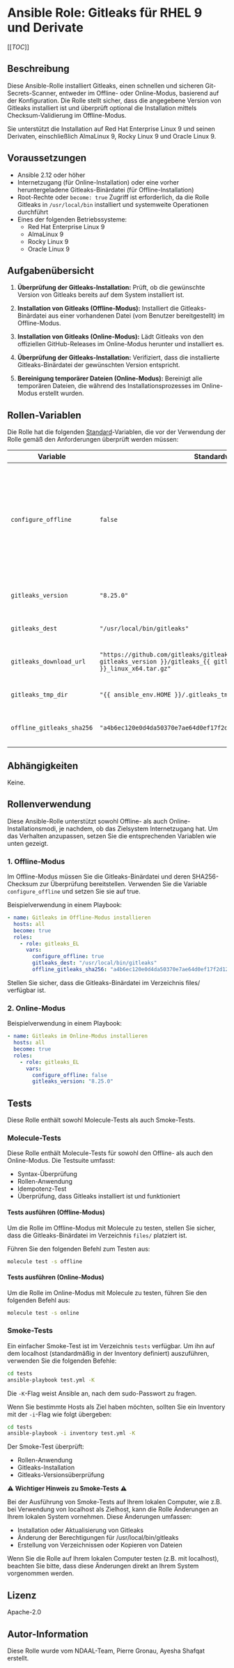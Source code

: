 # Ansible Role: Gitleaks für RHEL 9 und Derivate

[[_TOC_]]

## Beschreibung

Diese Ansible-Rolle installiert Gitleaks, einen schnellen und sicheren Git-Secrets-Scanner, entweder im Offline- oder Online-Modus, basierend auf der Konfiguration. Die Rolle stellt sicher, dass die angegebene Version von Gitleaks installiert ist und überprüft optional die Installation mittels Checksum-Validierung im Offline-Modus.

Sie unterstützt die Installation auf Red Hat Enterprise Linux 9 und seinen Derivaten, einschließlich AlmaLinux 9, Rocky Linux 9 und Oracle Linux 9.

## Voraussetzungen

- Ansible 2.12 oder höher
- Internetzugang (für Online-Installation) oder eine vorher heruntergeladene Gitleaks-Binärdatei (für Offline-Installation)
- Root-Rechte oder `become: true` Zugriff ist erforderlich, da die Rolle Gitleaks in `/usr/local/bin` installiert und systemweite Operationen durchführt
- Eines der folgenden Betriebssysteme:
  - Red Hat Enterprise Linux 9
  - AlmaLinux 9
  - Rocky Linux 9
  - Oracle Linux 9

## Aufgabenübersicht

1. **Überprüfung der Gitleaks-Installation:** Prüft, ob die gewünschte Version von Gitleaks bereits auf dem System installiert ist.

2. **Installation von Gitleaks (Offline-Modus):** Installiert die Gitleaks-Binärdatei aus einer vorhandenen Datei (vom Benutzer bereitgestellt) im Offline-Modus.

3. **Installation von Gitleaks (Online-Modus):** Lädt Gitleaks von den offiziellen GitHub-Releases im Online-Modus herunter und installiert es.

4. **Überprüfung der Gitleaks-Installation:** Verifiziert, dass die installierte Gitleaks-Binärdatei der gewünschten Version entspricht.

5. **Bereinigung temporärer Dateien (Online-Modus):** Bereinigt alle temporären Dateien, die während des Installationsprozesses im Online-Modus erstellt wurden.

## Rollen-Variablen

Die Rolle hat die folgenden [Standard](./defaults/main.yml)-Variablen, die vor der Verwendung der Rolle gemäß den Anforderungen überprüft werden müssen:

Variable                  | Standardwert | Beschreibung
------------------------- | ------------ | ------------------------------------------------------------------------------------------------------------------
`configure_offline`       | `false`      | Wenn `true`, wird eine vorgefertigte Gitleaks-Binärdatei [gitleaks](./files/gitleaks) für Version 8.25.0 verwendet. Sie können auch Ihre eigene Binärdatei bereitstellen und den erwarteten Checksum mit `offline_gitleaks_sha256` festlegen. Wenn `false`, wird Gitleaks von GitHub heruntergeladen.
`gitleaks_version`        | `"8.25.0"`  | Zu installierende Gitleaks-Version, wenn `configure_offline` auf `false` gesetzt ist.
`gitleaks_dest`           | `"/usr/local/bin/gitleaks"` | Endgültiger Installationspfad für die Gitleaks-Binärdatei.
`gitleaks_download_url`   | `"https://github.com/gitleaks/gitleaks/releases/download/v{{ gitleaks_version }}/gitleaks_{{ gitleaks_version }}_linux_x64.tar.gz"` | URL zum Herunterladen von Gitleaks von GitHub (im Online-Modus verwendet).
`gitleaks_tmp_dir`        | `"{{ ansible_env.HOME }}/.gitleaks_tmp_install"` | Temporäres Verzeichnis für die Online-Installation.
`offline_gitleaks_sha256` | `"a4b6ec120e0d4da50370e7ae64d0ef17f2d120d0f6143931a3061e3992f00565"` | SHA256-Checksum zur Überprüfung der Gitleaks-Binärdatei bei der Offline-Installation.

## Abhängigkeiten

Keine.

## Rollenverwendung

Diese Ansible-Rolle unterstützt sowohl Offline- als auch Online-Installationsmodi, je nachdem, ob das Zielsystem Internetzugang hat. Um das Verhalten anzupassen, setzen Sie die entsprechenden Variablen wie unten gezeigt.

### 1. Offline-Modus

Im Offline-Modus müssen Sie die Gitleaks-Binärdatei und deren SHA256-Checksum zur Überprüfung bereitstellen. Verwenden Sie die Variable `configure_offline` und setzen Sie sie auf true.

Beispielverwendung in einem Playbook:

```yaml
- name: Gitleaks im Offline-Modus installieren
  hosts: all
  become: true
  roles:
    - role: gitleaks_EL
      vars:
        configure_offline: true
        gitleaks_dest: "/usr/local/bin/gitleaks"
        offline_gitleaks_sha256: "a4b6ec120e0d4da50370e7ae64d0ef17f2d120d0f6143931a3061e3992f00565" # Checksum ändert sich, wenn Sie die Binärdatei im files-Verzeichnis ändern
```
Stellen Sie sicher, dass die Gitleaks-Binärdatei im Verzeichnis files/ verfügbar ist.

### 2. Online-Modus

Beispielverwendung in einem Playbook:

```yaml
- name: Gitleaks im Online-Modus installieren
  hosts: all
  become: true
  roles:
    - role: gitleaks_EL
      vars:
        configure_offline: false
        gitleaks_version: "8.25.0"
```

## Tests

Diese Rolle enthält sowohl Molecule-Tests als auch Smoke-Tests.

### Molecule-Tests

Diese Rolle enthält Molecule-Tests für sowohl den Offline- als auch den Online-Modus. Die Testsuite umfasst:
- Syntax-Überprüfung
- Rollen-Anwendung
- Idempotenz-Test
- Überprüfung, dass Gitleaks installiert ist und funktioniert

#### Tests ausführen (Offline-Modus)

Um die Rolle im Offline-Modus mit Molecule zu testen, stellen Sie sicher, dass die Gitleaks-Binärdatei im Verzeichnis `files/` platziert ist.

Führen Sie den folgenden Befehl zum Testen aus:

```bash
molecule test -s offline
```

#### Tests ausführen (Online-Modus)

Um die Rolle im Online-Modus mit Molecule zu testen, führen Sie den folgenden Befehl aus:

```bash
molecule test -s online
```

### Smoke-Tests

Ein einfacher Smoke-Test ist im Verzeichnis `tests` verfügbar. Um ihn auf dem localhost (standardmäßig in der Inventory definiert) auszuführen, verwenden Sie die folgenden Befehle:

```bash
cd tests
ansible-playbook test.yml -K
```
Die `-K`-Flag weist Ansible an, nach dem sudo-Passwort zu fragen.

Wenn Sie bestimmte Hosts als Ziel haben möchten, sollten Sie ein Inventory mit der `-i`-Flag wie folgt übergeben:

```bash
cd tests
ansible-playbook -i inventory test.yml -K
```

Der Smoke-Test überprüft:
- Rollen-Anwendung
- Gitleaks-Installation
- Gitleaks-Versionsüberprüfung

⚠️ **Wichtiger Hinweis zu Smoke-Tests** ⚠️

Bei der Ausführung von Smoke-Tests auf Ihrem lokalen Computer, wie z.B. bei Verwendung von localhost als Zielhost, kann die Rolle Änderungen an Ihrem lokalen System vornehmen. Diese Änderungen umfassen:
- Installation oder Aktualisierung von Gitleaks
- Änderung der Berechtigungen für /usr/local/bin/gitleaks
- Erstellung von Verzeichnissen oder Kopieren von Dateien

Wenn Sie die Rolle auf Ihrem lokalen Computer testen (z.B. mit localhost), beachten Sie bitte, dass diese Änderungen direkt an Ihrem System vorgenommen werden.

## Lizenz

Apache-2.0

## Autor-Information

Diese Rolle wurde vom NDAAL-Team, Pierre Gronau, Ayesha Shafqat erstellt.
